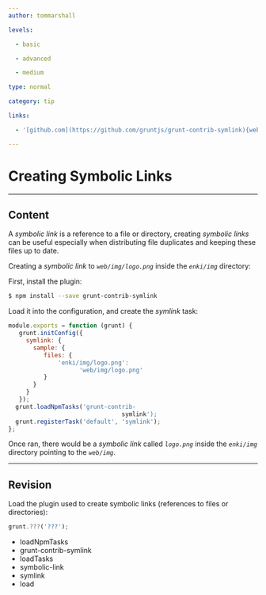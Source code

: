 ```yaml
---
author: tommarshall

levels:

  - basic

  - advanced

  - medium

type: normal

category: tip

links:

  - '[github.com](https://github.com/gruntjs/grunt-contrib-symlink){website}'

---
```


# Creating Symbolic Links

---

## Content

A _symbolic link_ is a reference to a file or directory, creating _symbolic links_ can be useful especially when distributing file duplicates and keeping these files up to date.

Creating a _symbolic link_ to _`web/img/logo.png`_ inside the _`enki/img`_ directory:

First, install the plugin:

```bash
$ npm install --save grunt-contrib-symlink
```

Load it into the configuration, and create the _symlink_ task:

```javaScript
module.exports = function (grunt) {
   grunt.initConfig({
     symlink: {
       sample: {
          files: {
              'enki/img/logo.png':
                    'web/img/logo.png'
          }
       }
     }
   });
  grunt.loadNpmTasks('grunt-contrib-
                                symlink');
  grunt.registerTask('default', 'symlink');
};
```

Once ran, there would be a _symbolic link_ called _`logo.png`_ inside the _`enki/img`_ directory pointing to the _`web/img`_.

---

## Revision

Load the plugin used to create symbolic links (references to files or directories):

```javascript
grunt.???('???');
```

- loadNpmTasks
- grunt-contrib-symlink
- loadTasks
- symbolic-link
- symlink
- load
